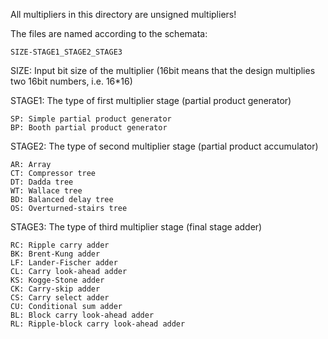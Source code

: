 All multipliers in this directory are unsigned multipliers!

The files are named according to the schemata:

	SIZE-STAGE1_STAGE2_STAGE3


SIZE:	Input bit size of the multiplier (16bit means that the design multiplies two 16bit numbers, i.e. 16*16)


STAGE1:	The type of first multiplier stage (partial product generator)
	
	SP: Simple partial product generator
	BP: Booth partial product generator


STAGE2:	The type of second multiplier stage (partial product accumulator)
	
	AR: Array 
	CT: Compressor tree
	DT: Dadda tree
	WT: Wallace tree
	BD: Balanced delay tree
	OS: Overturned-stairs tree


STAGE3:	The type of third multiplier stage (final stage adder)
	
	RC: Ripple carry adder
	BK: Brent-Kung adder
	LF: Lander-Fischer adder
	CL: Carry look-ahead adder
	KS: Kogge-Stone adder
	CK: Carry-skip adder
	CS: Carry select adder
	CU: Conditional sum adder
	BL: Block carry look-ahead adder
	RL: Ripple-block carry look-ahead adder

